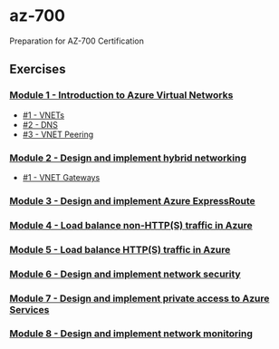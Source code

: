 # az-700

Preparation for AZ-700 Certification

## Exercises

### [Module 1 - Introduction to Azure Virtual Networks](https://learn.microsoft.com/en-us/training/modules/introduction-to-azure-virtual-networks/)

* [#1 - VNETs](./exercises/module-1/1-vnets/)
* [#2 - DNS](./exercises/module-1/2-dns/)
* [#3 - VNET Peering](./exercises/module-1/3-peering/)

### [Module 2 - Design and implement hybrid networking](https://learn.microsoft.com/en-us/training/modules/design-implement-hybrid-networking/)

* [#1 - VNET Gateways](./exercises/module-2/1-vnet-gateway/)

### [Module 3 - Design and implement Azure ExpressRoute](https://learn.microsoft.com/en-us/training/modules/design-implement-azure-expressroute/)

### [Module 4 - Load balance non-HTTP(S) traffic in Azure](https://learn.microsoft.com/en-us/training/modules/load-balancing-non-https-traffic-azure/)

### [Module 5 - Load balance HTTP(S) traffic in Azure](https://learn.microsoft.com/en-us/training/modules/load-balancing-https-traffic-azure/)

### [Module 6 - Design and implement network security](https://learn.microsoft.com/en-us/training/modules/design-implement-network-security-monitoring/)

### [Module 7 - Design and implement private access to Azure Services](https://learn.microsoft.com/en-us/training/modules/design-implement-private-access-to-azure-services/)

### [Module 8 - Design and implement network monitoring](https://learn.microsoft.com/en-us/training/modules/design-implement-network-monitoring/)